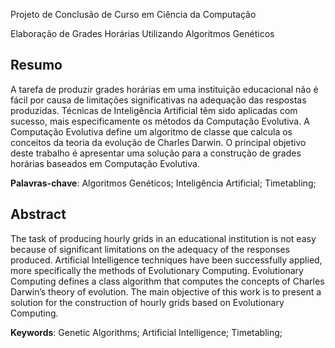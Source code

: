 Projeto de Conclusão de Curso em Ciência da Computação

Elaboração de Grades Horárias Utilizando Algoritmos Genéticos

## Resumo

A tarefa de produzir grades horárias em uma instituição educacional não é fácil por causa de limitações significativas na adequação das respostas produzidas. Técnicas de Inteligência Artificial têm sido aplicadas com sucesso, mais especificamente os métodos da Computação Evolutiva. A Computação Evolutiva define um algoritmo de classe que calcula os conceitos da teoria da evolução de Charles Darwin. O principal objetivo deste trabalho é apresentar uma solução para a construção de grades horárias baseados em Computação Evolutiva.

**Palavras-chave**: Algoritmos Genéticos; Inteligência Artificial; Timetabling;

## Abstract

 The task of producing hourly grids in an educational institution is not easy because of significant limitations on the adequacy of the responses
produced. Artificial Intelligence techniques have been successfully applied, more specifically the methods of Evolutionary Computing. Evolutionary
Computing defines a class algorithm that computes the concepts of Charles Darwin’s theory of evolution. The main objective of this work is to present a
solution for the construction of hourly grids based on Evolutionary Computing.

**Keywords**: Genetic Algorithms; Artificial Intelligence; Timetabling;
